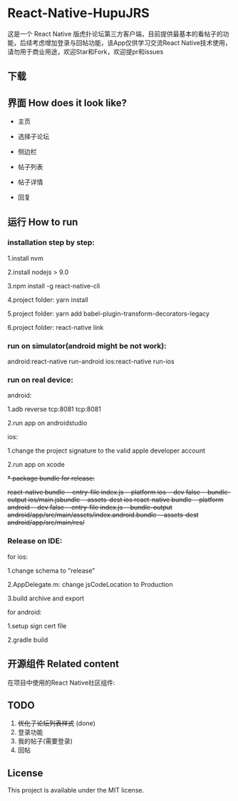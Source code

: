 # React-Native-HupuJRS

这是一个 React Native 版虎扑论坛第三方客户端，目前提供最基本的看帖子的功能，后续考虑增加登录与回帖功能，该App仅供学习交流React Native技术使用，请勿用于商业用途，欢迎Star和Fork，欢迎提pr和issues

## 下载


## 界面  How does it look like?

* 主页



* 选择子论坛



* 侧边栏


* 帖子列表

* 帖子详情

* 回复

## 运行  How to run

### installation step by step:
1.install nvm

2.install nodejs > 9.0

3.npm install -g react-native-cli

4.project folder: yarn install

5.project folder: yarn add babel-plugin-transform-decorators-legacy

6.project folder: react-native link

### run on simulator(android might be not work):

android:react-native run-android
ios:react-native run-ios

### run on real device:

android:

1.adb reverse tcp:8081 tcp:8081

2.run app on androidstudio

ios:

1.change the project signature to the valid apple developer account

2.run app on xcode

~~* package bundle for release:~~

~~react-native bundle --entry-file index.js --platform ios --dev false --bundle-output ios/main.jsbundle --assets-dest ios
react-native bundle --platform android --dev false --entry-file index.js --bundle-output android/app/src/main/assets/index.android.bundle --assets-dest android/app/src/main/res/~~

### Release on IDE:

for ios:

1.change schema to "release"

2.AppDelegate.m: change jsCodeLocation to Production

3.build archive and export

for android:

1.setup sign cert file

2.gradle build

## 开源组件 Related content

在项目中使用的React Native社区组件:

## TODO

1. ~~优化子论坛列表样式~~ (done)
2. 登录功能
3. 我的帖子(需要登录)
4. 回帖

## License

This project is available under the MIT license.
